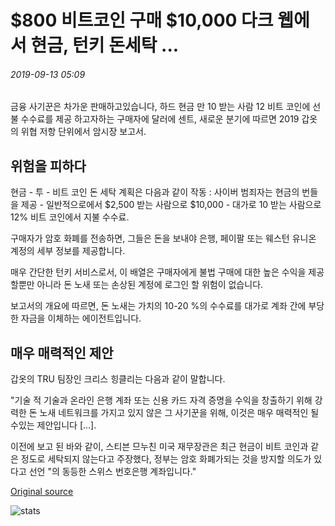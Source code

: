 # $800 비트코인 구매 $10,000 다크 웹에서 현금, 턴키 돈세탁 ...

###### 2019-09-13 05:09

금융 사기꾼은 차가운 판매하고있습니다, 하드 현금 만 10 받는 사람 12 비트 코인에 선불 수수료를 제공 하고자하는 구매자에 달러에 센트, 새로운 분기에 따르면 2019 갑옷의 위협 저항 단위에서 암시장 보고서.

## 위험을 피하다

현금 - 투 - 비트 코인 돈 세탁 계획은 다음과 같이 작동 : 사이버 범죄자는 현금의 번들을 제공 - 일반적으로에서 $2,500 받는 사람으로 $10,000 - 대가로 10 받는 사람으로 12% 비트 코인에서 지불 수수료.

구매자가 암호 화폐를 전송하면, 그들은 돈을 보내야 은행, 페이팔 또는 웨스턴 유니온 계정의 세부 정보를 제공합니다.

매우 간단한 턴키 서비스로서, 이 배열은 구매자에게 불법 구매에 대한 높은 수익을 제공 할뿐만 아니라 돈 노새 또는 손상된 계정에 로그인 할 위험이 없습니다.

보고서의 개요에 따르면, 돈 노새는 가치의 10-20 %의 수수료를 대가로 계좌 간에 부당한 자금을 이체하는 에이전트입니다.

## 매우 매력적인 제안

갑옷의 TRU 팀장인 크리스 힝클리는 다음과 같이 말합니다.

"기술 적 기술과 온라인 은행 계좌 또는 신용 카드 자격 증명을 수익을 창출하기 위해 강력한 돈 노새 네트워크를 가지고 있지 않은 그 사기꾼을 위해, 이것은 매우 매력적인 될 수있는 제안입니다 \[...\].

이전에 보고 된 바와 같이, 스티븐 므누친 미국 재무장관은 최근 현금이 비트 코인과 같은 정도로 세탁되지 않는다고 주장했다, 정부는 암호 화폐가되는 것을 방지할 의도가 있다고 선언 "의 동등한 스위스 번호은행 계좌입니다."

[Original source](https://cointelegraph.com/news/800-bitcoin-buys-10-000-cash-on-dark-web-turn-key-money-laundering)

![stats](https://c.statcounter.com/11760860/0/a89fa40b/1/ "stats")